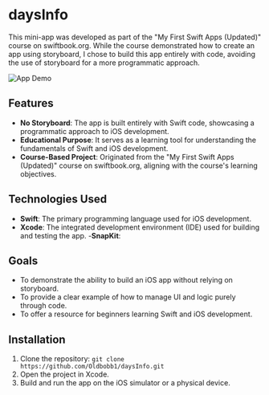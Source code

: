 # daysInfo

This mini-app was developed as part of the "My First Swift Apps (Updated)" course on swiftbook.org. While the course demonstrated how to create an app using storyboard, I chose to build this app entirely with code, avoiding the use of storyboard for a more programmatic approach.



![App Demo](https://github.com/user-attachments/assets/7797fb1e-af0d-4127-9073-8e5d932ca35d)



## Features

- **No Storyboard**: The app is built entirely with Swift code, showcasing a programmatic approach to iOS development.
- **Educational Purpose**: It serves as a learning tool for understanding the fundamentals of Swift and iOS development.
- **Course-Based Project**: Originated from the "My First Swift Apps (Updated)" course on swiftbook.org, aligning with the course's learning objectives.

## Technologies Used

- **Swift**: The primary programming language used for iOS development.
- **Xcode**: The integrated development environment (IDE) used for building and testing the app.
-**SnapKit**: 

## Goals

- To demonstrate the ability to build an iOS app without relying on storyboard.
- To provide a clear example of how to manage UI and logic purely through code.
- To offer a resource for beginners learning Swift and iOS development.

## Installation

1. Clone the repository: `git clone https://github.com/Oldbobb1/daysInfo.git`
2. Open the project in Xcode.
3. Build and run the app on the iOS simulator or a physical device.

